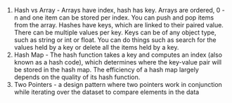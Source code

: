 1. Hash vs Array - Arrays have index, hash has key. Arrays are ordered, 0 - n and one item can be stored per index. You can push and pop items from the array. Hashes have keys, which are linked to their paired value. There can be multiple values per key. Keys can be of any object type, such as string or int or float. You can do things such as search for the values held by a key or delete all the items held by a key.
2. Hash Map - The hash function takes a key and computes an index (also known as a hash code), which determines where the key-value pair will be stored in the hash map. The efficiency of a hash map largely depends on the quality of its hash function.
3. Two Pointers - a design pattern where two pointers work in conjunction while iterating over the dataset to compare elements in the data
